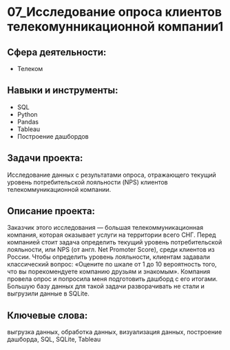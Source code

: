 # 07_Исследование опроса клиентов телекомунникационной компании1
## Сфера деятельности:
- Телеком
## Навыки и инструменты:
- SQL
- Python
- Pandas
- Tableau
- Построение дашбордов
## Задачи проекта:
Исследование данных с результатами опроса, отражающего текущий уровень потребительской лояльности (NPS) клиентов телекоммуникационной компании.
## Описание проекта:
Заказчик этого исследования — большая телекоммуникационная компания, которая оказывает услуги на территории всего СНГ. Перед компанией стоит задача определить текущий уровень потребительской лояльности, или NPS (от англ. Net Promoter Score), среди клиентов из России.
Чтобы определить уровень лояльности, клиентам задавали классический вопрос: «Оцените по шкале от 1 до 10 вероятность того, что вы порекомендуете компанию друзьям и знакомым».
Компания провела опрос и попросила меня подготовить дашборд с его итогами. Большую базу данных для такой задачи разворачивать не стали и выгрузили данные в SQLite.
## Ключевые слова:
выгрузка данных, обработка данных, визуализация данных, построение дашборда, SQL, SQLite, Tableau
